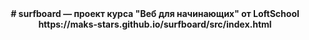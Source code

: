 <center><b># surfboard — проект курса "Веб для начинающих" от LoftSchool https://maks-stars.github.io/surfboard/src/index.html </b></center>
